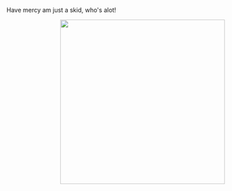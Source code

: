 




Have mercy am just a skid, who's alot!

<img align='right' src="https://github-readme-stats.vercel.app/api?username=d3vobed&show_icons=true&theme=radical" width="380">
